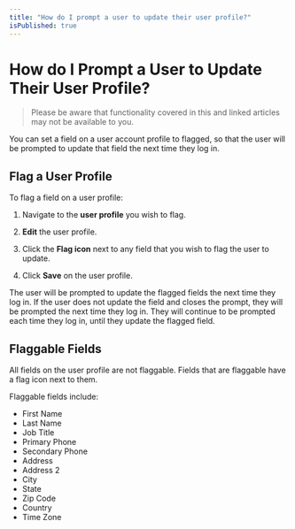 ```yaml
---
title: "How do I prompt a user to update their user profile?"
isPublished: true
---
```


# How do I Prompt a User to Update Their User Profile?

> Please be aware that functionality covered in this and linked articles may not be available to you.

You can set a field on a user account profile to flagged, so that the user will be prompted to update that field the next time they log in.

## Flag a User Profile

To flag a field on a user profile: 

1. Navigate to the **user profile** you wish to flag. 

1. **Edit** the user profile. 

1. Click the **Flag icon** next to any field that you wish to flag the user to update. 

1. Click **Save** on the user profile. 

The user will be prompted to update the flagged fields the next time they log in. If the user does not update the field and closes the prompt, they will be prompted the next time they log in. They will continue to be prompted each time they log in, until they update the flagged field. 

## Flaggable Fields

All fields on the user profile are not flaggable. Fields that are flaggable have a flag icon next to them. 

Flaggable fields include: 

- First Name
- Last Name
- Job Title
- Primary Phone
- Secondary Phone
- Address
- Address 2
- City
- State
- Zip Code
- Country
- Time Zone
